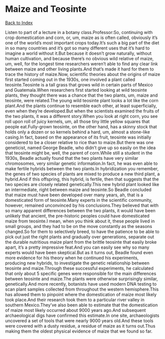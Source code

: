 # Maize and Teosinte
[Back to Index](https://github.com/windows10010/tpoExtractor/blob/master/README.md)

Listen to part of a lecture in a botany class.Professor:So, continuing with crop domestication and corn, or, um, maize as is often called, obviously it’s one of the world’s most important crops today.It’s such a big part of the diet in so many countries and it’s got so many different uses that it’s hard to imagine a world without it.But because it doesn’t grow naturally, without human cultivation, and because there’s no obvious wild relative of maize, um, well, for the longest time researchers weren’t able to find any clear link between maize and other living plants.And that’s made it hard for them to trace the history of maize.Now, scientific theories about the origins of maize first started coming out in the 1930s, one involved a plant called teosinte.Teosinte is a tall grass that grows wild in certain parts of Mexico and Guatemala.When researchers first started looking at wild teosinte plants, they thought there was a chance that the two plants, um, maize and teosinte, were related.The young wild teosinte plant looks a lot like the corn plant.And the plants continue to resemble each other, at least superficially, even when they’re developed.But when the scientists examined the fruits of the two plants, it was a different story.When you look at right corn, you see roll upon roll of juicy kernels, um, all those tiny little yellow squares that people eat.Fully-grown teosinte, on the other hand, has a skinny stock that holds only a dozen or so kernels behind a hard, um, almost a stone-like casing.In fact, based on the appearance of its fruit, teosinte was initially considered to be a closer relative to rice than to maize.But there was one geneticist, named George Beadle, who didn’t give up so easily on the idea that teosinte might be, well, the parent of corn.While still a student in the 1930s, Beadle actually found that the two plants have very similar chromosomes, very similar genetic information.In fact, he was even able to make fertile hybrids between the two plants.In hybridization you remember, the genes of two species of plants are mixed to produce a new third plant, a hybrid.And if this offspring, this hybrid, is fertile, then that suggests that the two species are closely related genetically.This new hybrid plant looked like an intermediate, right between maize and teosinte.So Beadle concluded that maize must have been developed over many years, ah, that is a domesticated form of teosinte.Many experts in the scientific community, however, remained unconvinced by his conclusions.They believed that with so many apparent differences between the two plants, it would have been unlikely that ancient, the pre-historic peoples could have domesticated maize from teosinte.I mean, when you think about it, these people lived in small groups, and they had to be on the move constantly as the seasons changed.So for them to selectively breed, to have the patience to be able to pick out just the right plants and gradually over generations, separate out the durable nutritious maize plant from the brittle teosinte that easily broke apart, it’s a pretty impressive feat.And you can easily see why so many experts would have been skeptical.But as it turns out, Beadle found even more evidence for his theory when he continued his experiments, producing new hybrids, to investigate the genetic relationship between teosinte and maize.Through these successful experiments, he calculated that only about 5 specific genes were responsible for the main differences between teosinte and maize.The plants were otherwise surprisingly similar, genetically.And more recently, botanists have used modern DNA testing to scan plant samples collected from throughout the western hemisphere.This has allowed them to pinpoint where the domestication of maize most likely took place.And their research took them to a particular river valley in southern Mexico.They’ve also been able to estimate that the domestication of maize most likely occurred about 9000 years ago.And subsequent archaeological digs have confirmed this estimate.In one site, archaeologists uncovered a set of tools that were nearly 9000 years old.And these tools were covered with a dusty residue, a residue of maize as it turns out.Thus making them the oldest physical evidence of maize that we found so far.  